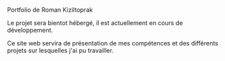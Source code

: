 Portfolio de Roman Kiziltoprak

Le projet sera bientot hébergé, il est actuellement en cours de développement.

Ce site web servira de présentation de mes compétences et des différents projets sur lesquelles j'ai pu travailler.
